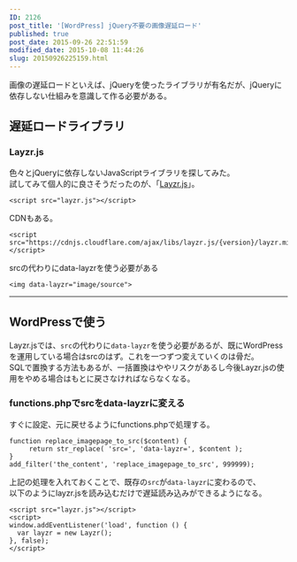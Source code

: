 ```yaml
---
ID: 2126
post_title: '[WordPress] jQuery不要の画像遅延ロード'
published: true
post_date: 2015-09-26 22:51:59
modified_date: 2015-10-08 11:44:26
slug: 20150926225159.html
---
```

<p>画像の遅延ロードといえば、jQueryを使ったライブラリが有名だが、jQueryに依存しない仕組みを意識して作る必要がある。<br />
<!--more--></p>
<h2>遅延ロードライブラリ</h2>
<h3>Layzr.js</h3>
<p>色々とjQueryに依存しないJavaScriptライブラリを探してみた。<br />
試してみて個人的に良さそうだったのが、「<a href="http://callmecavs.github.io/layzr.js/">Layzr.js</a>」。</p>
<pre class="language-html"><code>&lt;script src="layzr.js"&gt;&lt;/script&gt;</code></pre>
<p>CDNもある。</p>
<pre class="language-html"><code>&lt;script src="https://cdnjs.cloudflare.com/ajax/libs/layzr.js/{version}/layzr.min.js"&gt;&lt;/script&gt;</code></pre>
<p>srcの代わりにdata-layzrを使う必要がある</p>
<pre class="language-html"><code>&lt;img data-layzr="image/source"&gt;</code></pre>
<hr>
<h2>WordPressで使う</h2>
<p>Layzr.jsでは、<code>src</code>の代わりに<code>data-layzr</code>を使う必要があるが、既にWordPressを運用している場合はsrcのはず。これを一つずつ変えていくのは骨だ。<br />
SQLで置換する方法もあるが、一括置換はややリスクがあるし今後Layzr.jsの使用をやめる場合はもとに戻さなければならなくなる。</p>
<h3>functions.phpでsrcをdata-layzrに変える</h3>
<p>すぐに設定、元に戻せるようにfunctions.phpで処理する。</p>
<pre class="language-php"><code>function replace_imagepage_to_src($content) {
     return str_replace( 'src=', 'data-layzr=', $content );
}
add_filter('the_content', 'replace_imagepage_to_src', 999999);</code></pre>
<p>上記の処理を入れておくことで、既存の<code>src</code>が<code>data-layzr</code>に変わるので、<br />
以下のようにlayzr.jsを読み込むだけで遅延読み込みができるようになる。</p>
<pre class="language-html"><code>&lt;script src="layzr.js"&gt;&lt;/script&gt;
&lt;script&gt;
window.addEventListener('load', function () {
  var layzr = new Layzr();
}, false);
&lt;/script&gt;</code></pre>